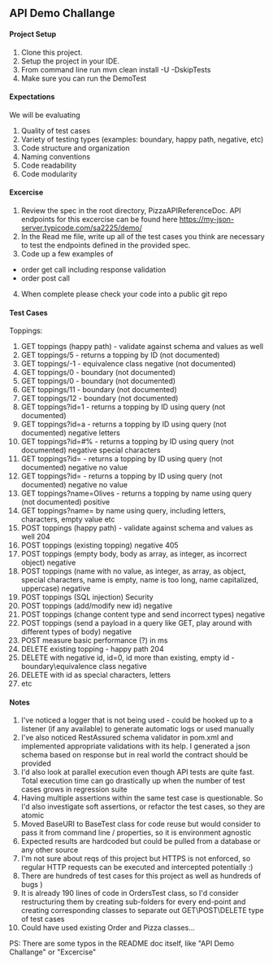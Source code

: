 ## API Demo Challange

#### Project Setup
1. Clone this project.
2. Setup the project in your IDE.
3. From command line run mvn clean install -U -DskipTests
5. Make sure you can run the DemoTest

#### Expectations
We will be evaluating
1. Quality of test cases
2. Variety  of testing types (examples: boundary, happy path, negative, etc)
3. Code structure and organization
4. Naming conventions
5. Code readability
6. Code modularity


#### Excercise
1. Review the spec in the root directory, PizzaAPIReferenceDoc.  API endpoints for this excercise can be found here
   https://my-json-server.typicode.com/sa2225/demo/
2. In the Read me file, write up all of the test cases you think are necessary to test the endpoints defined in the provided spec.
3. Code up a few examples of 
  - order get call including response validation
  - order post call
4. When complete please check your code into a public git repo

#### Test Cases
Toppings:
 1.  GET toppings (happy path) - validate against schema and values as well
 2.  GET toppings/5 - returns a topping by ID (not documented)
 3.  GET toppings/-1 - equivalence class negative (not documented)
 4.  GET toppings/0 - boundary (not documented)
 5.  GET toppings/0 - boundary (not documented)
 6.  GET toppings/11 - boundary (not documented)
 7.  GET toppings/12 - boundary (not documented)
 8.  GET toppings?id=1 - returns a topping by ID using query (not documented)
 9.  GET toppings?id=a - returns a topping by ID using query (not documented) negative letters
 10. GET toppings?id=#% - returns a topping by ID using query (not documented) negative special characters
 11. GET toppings?id= - returns a topping by ID using query (not documented) negative no value
 12. GET toppings?id= - returns a topping by ID using query (not documented) negative no value
 13. GET toppings?name=Olives - returns a topping by name using query (not documented) positive
 14. GET toppings?name= by name using query, including letters, characters, empty value etc
 15. POST toppings (happy path) - validate against schema and values as well 204
 16. POST toppings (existing topping) negative 405
 17. POST toppings (empty body, body as array, as integer, as incorrect object) negative
 18. POST toppings (name with no value, as integer, as array, as object, special characters, name is empty, name is too long, name capitalized, uppercase) negative
 19. POST toppings (SQL injection) Security
 20. POST toppings (add/modify new id) negative
 21. POST toppings (change content type and send incorrect types) negative
 22. POST toppings (send a payload in a query like GET, play around with different types of body) negative
 22. POST measure basic performance (?) in ms
 23. DELETE existing topping - happy path 204
 24. DELETE with negative id, id=0, id more than existing, empty id - boundary\equivalence class negative
 25. DELETE with id as special characters, letters
 26. etc

#### Notes
1. I've noticed a logger that is not being used - could be hooked up to a listener (if any available) to generate automatic logs or used manually
2. I've also noticed RestAssured schema validator in pom.xml and implemented appropriate validations with its help. I generated a json schema based on response but in real world the contract should be provided
3. I'd also look at parallel execution even though API tests are quite fast. Total execution time can go drastically up when the number of test cases grows in regression suite
4. Having multiple assertions within the same test case is questionable. So I'd also investigate soft assertions, or refactor the test cases, so they are atomic
5. Moved BaseURI to BaseTest class for code reuse but would consider to pass it from command line / properties, so it is environment agnostic
6. Expected results are hardcoded but could be pulled from a database or any other source
7. I'm not sure about reqs of this project but HTTPS is not enforced, so regular HTTP requests can be executed and intercepted potentially :)
8. There are hundreds of test cases for this project as well as hundreds of bugs )
9. It is already 190 lines of code in OrdersTest class, so I'd consider restructuring them by creating sub-folders for every end-point and creating corresponding classes to separate out GET\POST\DELETE type of test cases
10. Could have used existing Order and Pizza classes...

PS: There are some typos in the README doc itself, like "API Demo Challange" or "Excercise"
